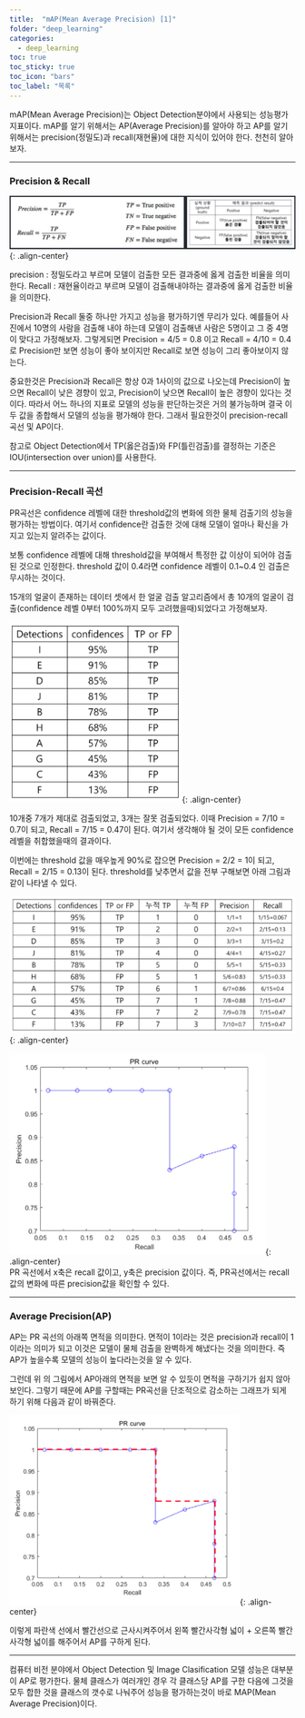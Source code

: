 ```yaml
---
title:  "mAP(Mean Average Precision) [1]"
folder: "deep_learning"
categories:
  - deep_learning
toc: true
toc_sticky: true
toc_icon: "bars"
toc_label: "목록"
---
```


mAP(Mean Average Precision)는 Object Detection분야에서 사용되는 성능평가 지표이다. mAP를 알기 위해서는 AP(Average Precision)를 알아야 하고 AP를 알기 위해서는 precision(정밀도)과 recall(재현율)에 대한 지식이 있어야 한다. 천천히 알아보자.

---

### Precision & Recall


![](/images/../images/2023-03-10-09-04-31.png){: .align-center}

precision : 정밀도라고 부르며 모델이 검출한 모든 결과중에 옳게 검출한 비율을 의미한다.
Recall : 재현율이라고 부르며 모델이 검출해내야하는 결과중에 옳게 검출한 비율을 의미한다.

Precision과 Recall 둘중 하나만 가지고 성능을 평가하기엔 무리가 있다. 예를들어 사진에서 10명의 사람을 검출해 내야 하는데 모델이 검출해낸 사람은 5명이고 그 중 4명이 맞다고 가정해보자. 그렇게되면 Precision = 4/5 = 0.8 이고 Recall = 4/10 = 0.4로 Precision만 보면 성능이 좋아 보이지만 Recall로 보면 성능이 그리 좋아보이지 않는다.

중요한것은 Precision과 Recall은 항상 0과 1사이의 값으로 나오는데 Precision이 높으면 Recall이 낮은 경향이 있고, Precision이 낮으면 Recall이 높은 경향이 있다는 것이다. 따라서 어느 하나의 지표로 모델의 성능을 판단하는것은 거의 불가능하며 결국 이 두 값을 종합해서 모델의 성능을 평가해야 한다. 그래서 필요한것이 precision-recall 곡선 및 AP이다.

참고로 Object Detection에서 TP(옳은검출)와 FP(틀린검출)를 결정하는 기준은 IOU(intersection over union)를 사용한다.

---

### Precision-Recall 곡선

PR곡선은 confidence 레벨에 대한 threshold값의 변화에 의한 물체 검출기의 성능을 평가하는 방법이다. 여기서 confidence란 검출한 것에 대해 모델이 얼마나 확신을 가지고 있는지 알려주는 값이다.

보통 confidence 레벨에 대해 threshold값을 부여해서 특정한 값 이상이 되어야 검출된 것으로 인정한다. threshold 값이 0.4라면 confidence 레벨이 0.1~0.4 인 검출은 무시하는 것이다.

15개의 얼굴이 존재하는 데이터 셋에서 한 얼굴 검출 알고리즘에서 총 10개의 얼굴이 검출(confidence 레벨 0부터 100%까지 모두 고려했을때)되었다고 가정해보자. 

![](/images/../images/2023-03-10-09-05-48.png){: .align-center}

10개중 7개가 제대로 검출되었고, 3개는 잘못 검출되었다. 이때 Precision = 7/10 = 0.7이 되고, Recall = 7/15 = 0.47이 된다. 여기서 생각해야 될 것이 모든 confidence 레벨을 취합했을때의 결과이다. 

이번에는 threshold 값을 매우높게 90%로 잡으면 Precision = 2/2 = 1이 되고, Recall = 2/15 = 0.13이 된다. threshold를 낮추면서 값을 전부 구해보면 아래 그림과 같이 나타낼 수 있다.

![](/images/../images/2023-03-10-09-06-25.png){: .align-center}

![](/images/../images/2023-03-10-09-06-40.png){: .align-center}
<br>
PR 곡선에서 x축은 recall 값이고, y축은 precision 값이다. 즉, PR곡선에서는 recall 값의 변화에 따른 precision값을 확인할 수 있다.

---

### Average Precision(AP)

AP는 PR 곡선의 아래쪽 면적을 의미한다. 면적이 1이라는 것은 precision과 recall이 1이라는 의미가 되고 이것은 모델이 물체 검출을 완벽하게 해냈다는 것을 의미한다. 즉 AP가 높을수록 모델의 성능이 높다라는것을 알 수 있다.

그런데 위 의 그림에서 AP아래의 면적을 보면 알 수 있듯이 면적을 구하기가 쉽지 않아 보인다. 그렇기 때문에 AP를 구할때는 PR곡선을 단조적으로 감소하는 그래프가 되게 하기 위해 다음과 같이 바꿔준다.

![](/images/../images/2023-03-10-09-07-05.png){: .align-center}
<br>

이렇게 파란색 선에서 빨간선으로 근사시켜주어서 왼쪽 빨간사각형 넓이 + 오른쪽 빨간사각형 넓이를 해주어서 AP를 구하게 된다. 

---

컴퓨터 비전 분야에서 Object Detection 및 Image Clasification 모델 성능은 대부분 이 AP로 평가한다. 물체 클래스가 여러개인 경우 각 클래스당 AP를 구한 다음에 그것을 모두 합한 것을 클래스의 갯수로 나눠주어 성능을 평가하는것이 바로 MAP(Mean Average Precision)이다.